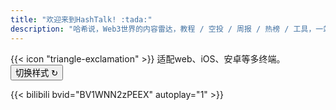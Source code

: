 ```yaml
---
title: "欢迎来到HashTalk! :tada:"
description: "哈希说，Web3世界的内容雷达，教程 / 空投 / 周报 / 热榜 / 工具，一站搞定"
---
```



<div class="flex px-4 py-2 mb-8 text-base rounded-md bg-primary-100 dark:bg-primary-900">
  <span class="flex items-center ltr:pr-3 rtl:pl-3 text-primary-400">
    {{< icon "triangle-exclamation" >}}
  </span>
  <span class="flex items-center justify-between grow dark:text-neutral-300">
    <span class="prose dark:prose-invert"> 适配web、iOS、安卓等多终端。</span>
    <button
      id="switch-layout-button"
      class="px-4 !text-neutral !no-underline rounded-md bg-primary-600 hover:!bg-primary-500 dark:bg-primary-800 dark:hover:!bg-primary-700"
    >
      切换样式 &orarr;
    </button>
  </span>
</div>


{{< bilibili bvid="BV1WNN2zPEEX" autoplay="1" >}}
